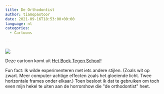 ```yaml
---
title: De Orthodontist
author: tiamopastoor
date: 2021-09-16T18:53:00+00:00
language: nl
categories:
  - Cartoons

---
```

![](/uploads/2021/07/H2-Ortho_result.webp) 

Deze cartoon komt uit [Het Boek Tegen School][2]!

Fun fact: Ik wilde experimenteren met iets andere stijlen. (Zoals wit op zwart. Meer computer-achtige effecten zoals het gloeiende licht. Twee horizontale frames onder elkaar.) Toen besloot ik dat te gebruiken om toch even mijn hekel te uiten aan de horrorshow die "de orthodontist" heet.

 [1]: /uploads/2021/07/H2-Ortho_result.webp
 [2]: /books/het-boek-tegen-school/